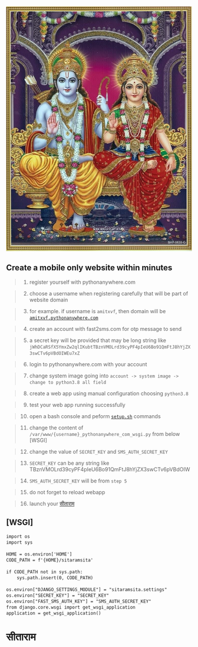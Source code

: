 ![सीताराम](accounts/static/accounts/img/sitaram.jpg)

## Create a mobile only website within minutes

> 1. register yourself with pythonanywhere.com

> 2. choose a username when registering carefully that will be part of website domain

> 3. for example. if username is `amitxvf`, then domain will be [`amitxvf.pythonanywhere.com`](www.amitxvf.pythonanywhere.com/)

> 4. create an account with fast2sms.com for otp message to send

> 5. a secret key will be provided that may be long string like `jWhDCaRSfX5YmxZw2qlIKubtTBznVMOLrd39cyPF4pIeU6Bo91QmFtJ8hYjZX3swCTv6pVBdOIWEu7xZ`

> 6. login to pythonanywhere.com with your account

> 7. change system image going into `account -> system image -> change to python3.8 all field`

> 8. create a web app using manual configuration choosing `python3.8`

> 9. test your web app running successfully

> 10. open a bash console and peform [`setup.sh`](https://github.com/amit1870/sitaramsita/blob/sitaram/setup.sh) commands

> 11. change the content of `/var/www/{username}_pythonanywhere_com_wsgi.py` from below [WSGI]

> 12. change the value of `SECRET_KEY` and `SMS_AUTH_SECRET_KEY`

> 13. `SECRET_KEY` can be any string like TBznVMOLrd39cyPF4pIeU6Bo91QmFtJ8hYjZX3swCTv6pVBdOIW

> 14. `SMS_AUTH_SECRET_KEY` will be from `step 5`

> 15. do not forget to reload webapp

> 16. launch your [सीताराम](www.amitxvf.pythonanywhere.com/)


## [WSGI]

```
import os
import sys

HOME = os.environ['HOME']
CODE_PATH = f'{HOME}/sitaramsita'

if CODE_PATH not in sys.path:
    sys.path.insert(0, CODE_PATH)

os.environ["DJANGO_SETTINGS_MODULE"] = "sitaramsita.settings"
os.environ["SECRET_KEY"] = "SECRET_KEY"
os.environ["FAST_SMS_AUTH_KEY"] = "SMS_AUTH_SECRET_KEY"
from django.core.wsgi import get_wsgi_application
application = get_wsgi_application()

```

# सीताराम